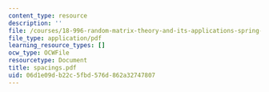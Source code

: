 ```yaml
---
content_type: resource
description: ''
file: /courses/18-996-random-matrix-theory-and-its-applications-spring-2004/06d1e09db22c5fbd576d862a32747807_spacings.pdf
file_type: application/pdf
learning_resource_types: []
ocw_type: OCWFile
resourcetype: Document
title: spacings.pdf
uid: 06d1e09d-b22c-5fbd-576d-862a32747807
---
```

